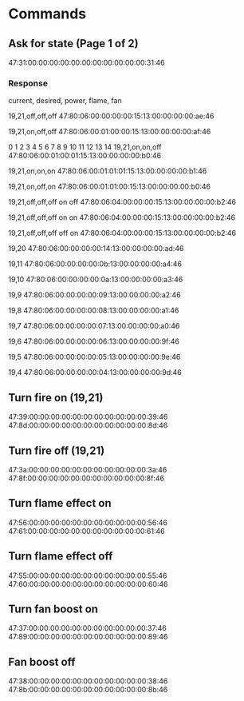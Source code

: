 # Commands

## Ask for state (Page 1 of 2)
47:31:00:00:00:00:00:00:00:00:00:00:00:31:46

### Response
current, desired, power, flame, fan

19,21,off,off,off
47:80:06:00:00:00:00:15:13:00:00:00:00:ae:46

19,21,on,off,off
47:80:06:00:01:00:00:15:13:00:00:00:00:af:46

 0  1  2  3  4  5  6  7  8  9 10 11 12 13 14
19,21,on,on,off
47:80:06:00:01:00:01:15:13:00:00:00:00:b0:46

19,21,on,on,on
47:80:06:00:01:01:01:15:13:00:00:00:00:b1:46

19,21,on,off,on
47:80:06:00:01:01:00:15:13:00:00:00:00:b0:46

19,21,off,off,off on off
47:80:06:04:00:00:00:15:13:00:00:00:00:b2:46

19,21,off,off,off on on
47:80:06:04:00:00:00:15:13:00:00:00:00:b2:46

19,21,off,off,off off on
47:80:06:04:00:00:00:15:13:00:00:00:00:b2:46

19,20
47:80:06:00:00:00:00:14:13:00:00:00:00:ad:46

19,11
47:80:06:00:00:00:00:0b:13:00:00:00:00:a4:46

19,10
47:80:06:00:00:00:00:0a:13:00:00:00:00:a3:46

19,9
47:80:06:00:00:00:00:09:13:00:00:00:00:a2:46

19,8
47:80:06:00:00:00:00:08:13:00:00:00:00:a1:46

19,7
47:80:06:00:00:00:00:07:13:00:00:00:00:a0:46

19,6
47:80:06:00:00:00:00:06:13:00:00:00:00:9f:46

19,5
47:80:06:00:00:00:00:05:13:00:00:00:00:9e:46

19,4
47:80:06:00:00:00:00:04:13:00:00:00:00:9d:46

## Turn fire on (19,21)
47:39:00:00:00:00:00:00:00:00:00:00:00:39:46
47:8d:00:00:00:00:00:00:00:00:00:00:00:8d:46

## Turn fire off (19,21)

47:3a:00:00:00:00:00:00:00:00:00:00:00:3a:46
47:8f:00:00:00:00:00:00:00:00:00:00:00:8f:46

## Turn flame effect on

47:56:00:00:00:00:00:00:00:00:00:00:00:56:46
47:61:00:00:00:00:00:00:00:00:00:00:00:61:46

## Turn flame effect off

47:55:00:00:00:00:00:00:00:00:00:00:00:55:46
47:60:00:00:00:00:00:00:00:00:00:00:00:60:46


## Turn fan boost on

47:37:00:00:00:00:00:00:00:00:00:00:00:37:46
47:89:00:00:00:00:00:00:00:00:00:00:00:89:46


## Fan boost off

47:38:00:00:00:00:00:00:00:00:00:00:00:38:46
47:8b:00:00:00:00:00:00:00:00:00:00:00:8b:46

